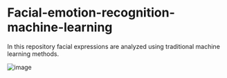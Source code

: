 # Facial-emotion-recognition-machine-learning
In this repository facial expressions are analyzed using traditional machine learning methods.

![image](https://github.com/Afnankhn/Facial-emotion-detection-machine-and-deep-learning/assets/55242810/4150ee42-d572-4900-9adc-fb2a22ffa883)
